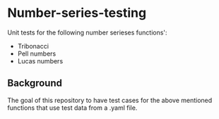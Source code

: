 # Number-series-testing

Unit tests for the following number serieses functions':
- Tribonacci
- Pell numbers
- Lucas numbers

## Background

The goal of this repository to have test cases for the above mentioned functions that use test data from a .yaml file.